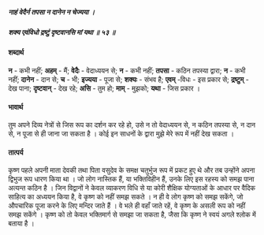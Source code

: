 ##### नाहं वेदैर्न तपसा न दानेन न चेज्यया ।
##### शक्य एवंविधो द्रष्टुं दृष्टवानसि मां यथा ॥ ५३ ॥

#### शब्दार्थ

**न** - कभी नहीं; **अहम्** - मैं; **वेदैः** - वेदाध्ययन से; **न** - कभी नहीं; **तपसा** - कठिन तपस्या द्वारा; **न** - कभी नहीं; **दानेन** - दान से; **च** - भी; **इज्यया** - पूजा से; **शक्यः** - संभव है; **एवम्** -विधः - इस प्रकार से; **द्रष्टुम्** - देख पाना; **दृष्टवान्** - देख रहे; **असि** - तुम हो; **माम्** - मुझको; **यथा** - जिस प्रकार ।

#### भावार्थ

तुम अपने दिव्य नेत्रों से जिस रूप का दर्शन कर रहे हो, उसे न तो वेदाध्ययन से, न कठिन तपस्या से, न दान से, न पूजा से ही जाना जा सकता है । कोई इन साधनों के द्वारा मुझे मेरे रूप में नहीं देख सकता ।

#### तात्पर्य

कृष्ण पहले अपनी माता देवकी तथा पिता वसुदेव के समक्ष चतुर्भुज रूप में प्रकट हुए थे और तब उन्होंने अपना द्विभुज रूप धारण किया था । जो लोग नास्तिक हैं, या भक्तिविहीन हैं, उनके लिए इस रहस्य को समझ पाना अत्यन्त कठिन है । जिन विद्वानों ने केवल व्याकरण विधि से या कोरी शैक्षिक योग्यताओं के आधार पर वैदिक साहित्य का अध्ययन किया है, वे कृष्ण को नहीं समझ सकते । न ही वे लोग कृष्ण को समझ सकेंगे, जो औपचारिक पूजा करने के लिए मन्दिर जाते हैं । वे भले ही वहाँ जाते रहें, वे कृष्ण के असली रूप को नहीं समझ सकेंगे । कृष्ण को तो केवल भक्तिमार्ग से समझा जा सकता है, जैसा कि कृष्ण ने स्वयं अगले श्लोक में बताया है ।